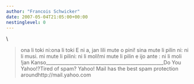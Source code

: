 ```yaml
---
author: "Francois Schwicker"
date: 2007-05-04T21:05:00+00:00
nestinglevel: 0
---
```

\
> ona li toki ni:ona li toki E ni
> a, jan lili mute o pini! sina mute li pilin ni: ni
> li musi. mi mute li
> pilini: ni li moli!mi mute li pilin e ijo ante : ni li moli !jan Kanso\_\_\_\_\_\_\_\_\_\_\_\_\_\_\_\_\_\_\_\_\_\_\_\_\_\_\_\_\_\_\_\_\_\_\_\_\_\_\_\_\_\_\_\_\_\_\_\_\_\_Do You Yahoo!?Tired of spam? Yahoo! Mail has the best spam protection aroundhttp://mail.yahoo.com
